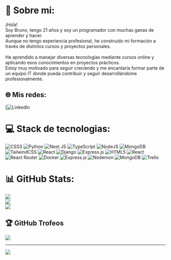 # 💫 Sobre mi:
¡Hola!<br>Soy Bruno, tengo 21 años y soy un programador con muchas ganas de aprender y hacer.<br>Aunque no tengo experiencia profesional, he construido mi formación a través de distintos cursos y proyectos personales.<br><br>He aprendido a manejar diversas tecnologías mediante cursos online y aplicando esos conocimientos en proyectos prácticos.<br>Estoy muy motivado para seguir creciendo y me encantaría formar parte de un equipo IT donde pueda contribuir y seguir desarrollándome profesionalmente.


## 🌐 Mis redes:
[![LinkedIn](https://www.linkedin.com/in/bruno-tornese/) 

# 💻 Stack de tecnologias:
![CSS3](https://img.shields.io/badge/css3-%231572B6.svg?style=flat&logo=css3&logoColor=white) ![Python](https://img.shields.io/badge/python-3670A0?style=flat&logo=python&logoColor=ffdd54) ![Next JS](https://img.shields.io/badge/Next-black?style=flat&logo=next.js&logoColor=white) ![TypeScript](https://img.shields.io/badge/typescript-%23007ACC.svg?style=flat&logo=typescript&logoColor=white) ![NodeJS](https://img.shields.io/badge/node.js-6DA55F?style=flat&logo=node.js&logoColor=white) ![MongoDB](https://img.shields.io/badge/MongoDB-%234ea94b.svg?style=flat&logo=mongodb&logoColor=white) ![TailwindCSS](https://img.shields.io/badge/tailwindcss-%2338B2AC.svg?style=flat&logo=tailwind-css&logoColor=white) ![React](https://img.shields.io/badge/react-%2320232a.svg?style=flat&logo=react&logoColor=%2361DAFB) ![Django](https://img.shields.io/badge/django-%23092E20.svg?style=flat&logo=django&logoColor=white) ![Express.js](https://img.shields.io/badge/express.js-%23404d59.svg?style=flat&logo=express&logoColor=%2361DAFB) ![HTML5](https://img.shields.io/badge/html5-%23E34F26.svg?style=flat&logo=html5&logoColor=white) ![React](https://img.shields.io/badge/react-%2320232a.svg?style=flat&logo=react&logoColor=%2361DAFB) ![React Router](https://img.shields.io/badge/React_Router-CA4245?style=flat&logo=react-router&logoColor=white) ![Docker](https://img.shields.io/badge/docker-%230db7ed.svg?style=flat&logo=docker&logoColor=white) ![Express.js](https://img.shields.io/badge/express.js-%23404d59.svg?style=flat&logo=express&logoColor=%2361DAFB) ![Nodemon](https://img.shields.io/badge/NODEMON-%23323330.svg?style=flat&logo=nodemon&logoColor=%BBDEAD) ![MongoDB](https://img.shields.io/badge/MongoDB-%234ea94b.svg?style=flat&logo=mongodb&logoColor=white) ![Trello](https://img.shields.io/badge/Trello-%23026AA7.svg?style=flat&logo=Trello&logoColor=white)
# 📊 GitHub Stats:
![](https://github-readme-stats.vercel.app/api?username=BrunoTornese&theme=radical&hide_border=false&include_all_commits=true&count_private=true)<br/>
![](https://github-readme-streak-stats.herokuapp.com/?user=BrunoTornese&theme=radical&hide_border=false)<br/>
![](https://github-readme-stats.vercel.app/api/top-langs/?username=BrunoTornese&theme=radical&hide_border=false&include_all_commits=true&count_private=true&layout=compact)

## 🏆 GitHub Trofeos
![](https://github-profile-trophy.vercel.app/?username=BrunoTornese&theme=radical&no-frame=false&no-bg=true&margin-w=4)

---
[![](https://visitcount.itsvg.in/api?id=BrunoTornese&icon=5&color=4)](https://visitcount.itsvg.in)

<!-- Proudly created with GPRM ( https://gprm.itsvg.in ) -->
